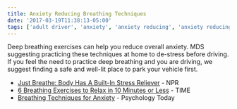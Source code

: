 ```yaml
---
title: Anxiety Reducing Breathing Techniques
date: '2017-03-19T11:38:13-05:00'
tags: ['adult driver', 'anxiety', 'anxiety reducing', 'anxiety reducing tips', 'anxious drivers', 'breathing techniques', 'de-stress', 'nervous adult behind the wheel training', 'nervous drivers']
---
```

Deep breathing exercises can help you reduce overall anxiety. MDS suggesting practicing these techniques at home to de-stress before driving. If you feel the need to practice deep breathing and you are driving, we suggest finding a safe and well-lit place to park your vehicle first.

- <a href="http://www.npr.org/2010/12/06/131734718/just-breathe-body-has-a-built-in-stress-reliever" target="_blank">Just Breathe: Body Has A Built-In Stress Reliever</a> - NPR
- <a href="http://healthland.time.com/2012/10/08/6-breathing-exercises-to-relax-in-10-minutes-or-less/" target="_blank">6 Breathing Exercises to Relax in 10 Minutes or Less</a> - TIME
- <a href="https://www.psychologytoday.com/blog/in-practice/201607/breathing-techniques-anxiety" target="_blank">Breathing Techniques for Anxiety</a> - Psychology Today